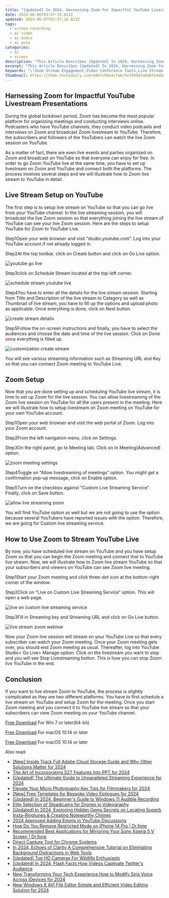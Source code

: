 ```yaml
---
title: "[Updated] In 2024, Harnessing Zoom for Impactful YouTube Livestream Presentations"
date: 2024-06-06T03:57:19.013Z
updated: 2024-06-07T03:57:19.013Z
tags: 
  - screen-recording
  - ai video
  - ai audio
  - ai auto
categories: 
  - ai
  - screen
description: "This Article Describes [Updated] In 2024, Harnessing Zoom for Impactful YouTube Livestream Presentations"
excerpt: "This Article Describes [Updated] In 2024, Harnessing Zoom for Impactful YouTube Livestream Presentations"
keywords: "\"Zoom Stream Engagement,Video Conference Tools,Live Stream Effectiveness,Online Presentation Strategies,Interactive Webinars Techniques,Livestream Content Impact,Zoom-Enhanced Video Conferencing\""
thumbnail: https://thmb.techidaily.com/e8bfc69e4cfa6c5e7699d7a6d6fe4dbd7b3f6ecf37286ae295fb39576034b13a.jpg
---
```


## Harnessing Zoom for Impactful YouTube Livestream Presentations

During the global lockdown period, Zoom has become the most popular platform for organizing meetings and conducting interviews online. Podcasters who have YouTube channels, they conduct video podcasts and interviews on Zoom and broadcast Zoom livestream to YouTube. Therefore, the subscribers and followers of the YouTubers can watch the live Zoom session on YouTube.

As a matter of fact, there are even live events and parties organized on Zoom and broadcast on YouTube so that everyone can enjoy for free. In order to go Zoom YouTube live at the same time, you have to set up livestream on Zoom and YouTube and connect both the platforms. The process involves several steps and we will illustrate how to Zoom live stream to YouTube in detail.

## Live Stream Setup on YouTube

The first step is to setup live stream on YouTube so that you can go live from your YouTube channel. In the live streaming session, you will broadcast the live Zoom session so that everything joining the live stream of YouTube can see your live Zoom session. Here are the steps to setup YouTube for Zoom to YouTube Live.

Step1Open your web browser and visit “studio.youtube.com”. Log into your YouTube account if not already logged in.

Step2At the top toolbar, click on Create button and click on Go Live option.

![youtube go live](https://images.wondershare.com/filmora/article-images/2022/07/zoom-youtube-live-1.jpg)

Step3click on Schedule Stream located at the top-left corner.

![schedule stream youtube live](https://images.wondershare.com/filmora/article-images/2022/07/zoom-youtube-live-2.jpg)

Step4You have to enter all the details for the live stream session. Starting from Title and Description of the live stream to Category as well as Thumbnail of live stream, you have to fill up the options and upload photo as applicable. Once everything is done, click on Next button.

![create stream details](https://images.wondershare.com/filmora/article-images/2022/07/zoom-youtube-live-3.jpg)

Step5Follow the on-screen instructions and finally, you have to select the audiences and choose the date and time of the live session. Click on Done once everything is filled up.

![customization create stream](https://images.wondershare.com/filmora/article-images/2022/07/zoom-youtube-live-4.jpg)

You will see various streaming information such as Streaming URL and Key so that you can connect Zoom meeting to YouTube Live.

## Zoom Setup

Now that you are done setting up and scheduling YouTube live stream, it is time to set up Zoom for the live session. You can allow livestreaming of the Zoom live session on YouTube for all the users present in the meeting. Here we will illustrate how to setup livestream on Zoom meeting on YouTube for your own YouTube account.

Step1Open your web browser and visit the web portal of Zoom. Log into your Zoom account.

Step2From the left navigation menu, click on Settings.

Step3On the right panel, go to Meeting tab. Click on In Meeting(Advanced) option.

![zoom meeting settings](https://images.wondershare.com/filmora/article-images/2022/07/zoom-youtube-live-5.jpg)

Step4Toggle on “Allow livestreaming of meetings” option. You might get a confirmation pop-up message, click on Enable option.

Step5Turn on the checkbox against “Custom Live Streaming Service”. Finally, click on Save button.

![allow live streaming zoom](https://images.wondershare.com/filmora/article-images/2022/07/zoom-youtube-live-6.jpg)

You will find YouTube option as well but we are not going to use the option because several YouTubers have reported issues with the option. Therefore, we are going for Custom live streaming service.

## How to Use Zoom to Stream YouTube Live

By now, you have scheduled live stream on YouTube and you have setup Zoom so that you can begin the Zoom meeting and connect that to YouTube live stream. Now, we will illustrate how to Zoom live stream YouTube so that your subscribers and viewers on YouTube can see Zoom live meeting.

Step1Start your Zoom meeting and click three-dot icon at the bottom-right corner of the window.

Step2Click on “Live on Custom Live Streaming Service” option. This will open a web page.

![live on custom live streaming service](https://images.wondershare.com/filmora/article-images/2022/07/zoom-youtube-live-7.jpg)

Step3Fill in Streaming key and Streaming URL and click on Go Live button.

![live stream zoom webinar](https://images.wondershare.com/filmora/article-images/2022/07/zoom-youtube-live-8.jpg)

Now your Zoom live session will stream on your YouTube Live so that every subscriber can watch your Zoom meeting. Once your Zoom meeting gets over, you should end Zoom meeting as usual. Thereafter, log into YouTube Studio> Go Live> Manage option. Click on the livestream you want to stop and you will see Stop Livestreaming button. This is how you can stop Zoom live YouTube in the end.

## Conclusion

If you want to live stream Zoom to YouTube, the process is slightly complicated as they are two different platforms. You have to first schedule a live stream on YouTube and setup Zoom for the meeting. Once you start Zoom meeting and you connect it to YouTube live stream so that your subscribers can view Zoom meeting on your YouTube channel.

[Free Download](https://tools.techidaily.com/wondershare/filmora/download/) For Win 7 or later(64-bit)

[Free Download](https://tools.techidaily.com/wondershare/filmora/download/) For macOS 10.14 or later

[Free Download](https://tools.techidaily.com/wondershare/filmora/download/) For macOS 10.14 or later

<ins class="adsbygoogle"
     style="display:block"
     data-ad-format="autorelaxed"
     data-ad-client="ca-pub-7571918770474297"
     data-ad-slot="1223367746"></ins>

<ins class="adsbygoogle"
     style="display:block"
     data-ad-format="autorelaxed"
     data-ad-client="ca-pub-7571918770474297"
     data-ad-slot="1223367746"></ins>



<ins class="adsbygoogle"
     style="display:block"
     data-ad-client="ca-pub-7571918770474297"
     data-ad-slot="8358498916"
     data-ad-format="auto"
     data-full-width-responsive="true"></ins>


<span class="atpl-alsoreadstyle">Also read:</span>
<div><ul>
<li><a href="https://vp-tips.techidaily.com/new-inside-track-full-adobe-cloud-storage-guide-and-why-other-solutions-matter-for-2024/"><u>[New] Inside Track  Full Adobe Cloud Storage Guide and Why Other Solutions Matter for 2024</u></a></li>
<li><a href="https://vp-tips.techidaily.com/the-art-of-incorporating-s2t-features-into-ppt-for-2024/"><u>The Art of Incorporating S2T Features Into PPT for 2024</u></a></li>
<li><a href="https://vp-tips.techidaily.com/updated-the-ultimate-guide-to-unparalleled-streaming-experience-for-2024/"><u>[Updated] The Ultimate Guide to Unparalleled Streaming Experience for 2024</u></a></li>
<li><a href="https://vp-tips.techidaily.com/elevate-your-micro-photography-key-tips-for-filmmakers-for-2024/"><u>Elevate Your Micro Photography  Key Tips for Filmmakers for 2024</u></a></li>
<li><a href="https://vp-tips.techidaily.com/new-free-templates-for-bespoke-video-epilogues-for-2024/"><u>[New] Free Templates for Bespoke Video Epilogues for 2024</u></a></li>
<li><a href="https://vp-tips.techidaily.com/updated-in-2024-beginners-guide-to-windows-11-audible-recording/"><u>[Updated] In 2024, Beginner's Guide to Windows 11 Audible Recording</u></a></li>
<li><a href="https://vp-tips.techidaily.com/elite-selection-of-steadicams-for-drones-in-videography/"><u>Elite Selection of Steadicams for Drones in Videography</u></a></li>
<li><a href="https://vp-tips.techidaily.com/updated-in-2024-exploring-hidden-gems-secrets-on-locating-superb-insta-ringtunes-and-creating-noteworthy-chimes/"><u>[Updated] In 2024, Exploring Hidden Gems  Secrets on Locating Superb Insta-Ringtunes & Creating Noteworthy Chimes</u></a></li>
<li><a href="https://youtube-videos.techidaily.com/2024-approved-adding-emojis-in-youtube-discussions/"><u>2024 Approved  Adding Emojis in YouTube Discussions</u></a></li>
<li><a href="https://iphone-unlock.techidaily.com/how-do-you-remove-restricted-mode-on-iphone-14-pro-drfone-by-drfone-ios/"><u>How Do You Remove Restricted Mode on iPhone 14 Pro | Dr.fone</u></a></li>
<li><a href="https://screen-mirror.techidaily.com/recommended-best-applications-for-mirroring-your-sony-xperia-5-v-screen-drfone-by-drfone-android/"><u>Recommended Best Applications for Mirroring Your Sony Xperia 5 V Screen | Dr.fone</u></a></li>
<li><a href="https://screen-capture.techidaily.com/direct-capture-tool-for-chrome-systems/"><u>Direct Capture Tool for Chrome Systems</u></a></li>
<li><a href="https://sound-tweaking.techidaily.com/in-2024-echoes-of-clarity-a-comprehensive-tutorial-on-eliminating-background-distractions-in-web-tools/"><u>In 2024, Echoes of Clarity A Comprehensive Tutorial on Eliminating Background Distractions in Web Tools</u></a></li>
<li><a href="https://some-skills.techidaily.com/updated-top-hd-cameras-for-wildlife-enthusiasts/"><u>[Updated] Top HD Cameras For Wildlife Enthusiasts</u></a></li>
<li><a href="https://twitter-videos.techidaily.com/updated-in-2024-flash-facts-how-videos-captivate-twitters-audience/"><u>[Updated] In 2024, Flash Facts  How Videos Captivate Twitter's Audience</u></a></li>
<li><a href="https://audio-editing.techidaily.com/new-transforming-your-tech-experience-how-to-modify-siris-voice-across-idevices-for-2024/"><u>New Transforming Your Tech Experience How to Modify Siris Voice Across iDevices for 2024</u></a></li>
<li><a href="https://video-creation-software.techidaily.com/new-windows-8-avi-file-editor-simple-and-efficient-video-editing-solution-for-2024/"><u>New Windows 8 AVI File Editor Simple and Efficient Video Editing Solution for 2024</u></a></li>
</ul></div>
